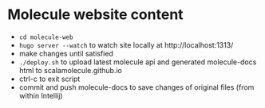 # Molecule website content

- `cd molecule-web`
- `hugo server --watch` to watch site locally at http://localhost:1313/
- make changes until satisfied
- `./deploy.sh` to upload latest molecule api and generated molecule-docs html to scalamolecule.github.io
- ctrl-c to exit script
- commit and push molecule-docs to save changes of original files (from within Intellij)